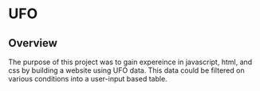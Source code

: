 # UFO

## Overview 
The purpose of this project was to gain expereince in javascript, html, and css by building a website using UFO data. This data could be filtered on various conditions into a user-input based table. 
